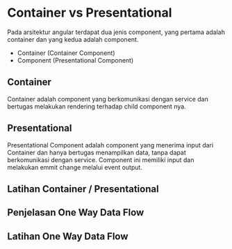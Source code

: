 # Container vs Presentational

Pada arsitektur angular terdapat dua jenis component, yang pertama adalah container dan yang kedua adalah component.

- Container (Container Component)
- Component (Presentational Component)

## Container

Container adalah component yang berkomunikasi dengan service dan bertugas melakukan rendering terhadap child component nya.

## Presentational

Presentational Component adalah component yang menerima input dari Container dan hanya bertugas menampilkan data, tanpa dapat berkomunikasi dengan service. Component ini memiliki input dan melakukan emmit change melalui event output.

## Latihan Container / Presentational

## Penjelasan One Way Data Flow

## Latihan One Way Data Flow
